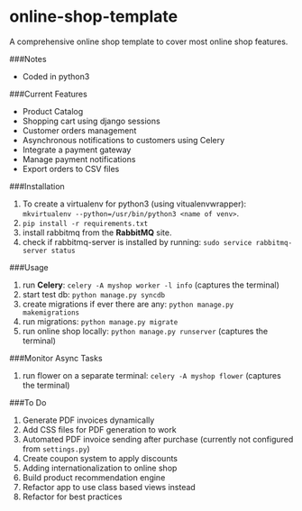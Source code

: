 # online-shop-template
A comprehensive online shop template to cover most online shop features.

###Notes
* Coded in python3

###Current Features
* Product Catalog
* Shopping cart using django sessions
* Customer orders management
* Asynchronous notifications to customers using Celery
* Integrate a payment gateway
* Manage payment notifications
* Export orders to CSV files

###Installation
1. To create a virtualenv for python3 (using vitualenvwrapper): `mkvirtualenv --python=/usr/bin/python3 <name of venv>`.
2. `pip install -r requirements.txt`
3. install rabbitmq from the <b>RabbitMQ</b> site.
4. check if rabbitmq-server is installed by running: `sudo service rabbitmq-server status`

###Usage
1. run <b>Celery</b>: `celery -A myshop worker -l info` (captures the terminal)
2. start test db: `python manage.py syncdb`
3. create migrations if ever there are any: `python manage.py makemigrations`
4. run migrations: `python manage.py migrate`
5. run online shop locally: `python manage.py runserver` (captures the terminal)

###Monitor Async Tasks
1. run flower on a separate terminal: `celery -A myshop flower` (captures the terminal)

###To Do
1. Generate PDF invoices dynamically
2. Add CSS files for PDF generation to work
3. Automated PDF invoice sending after purchase (currently not configured from `settings.py`)
4. Create coupon system to apply discounts
5. Adding internationalization to online shop
6. Build product recommendation engine
7. Refactor app to use class based views instead
8. Refactor for best practices
